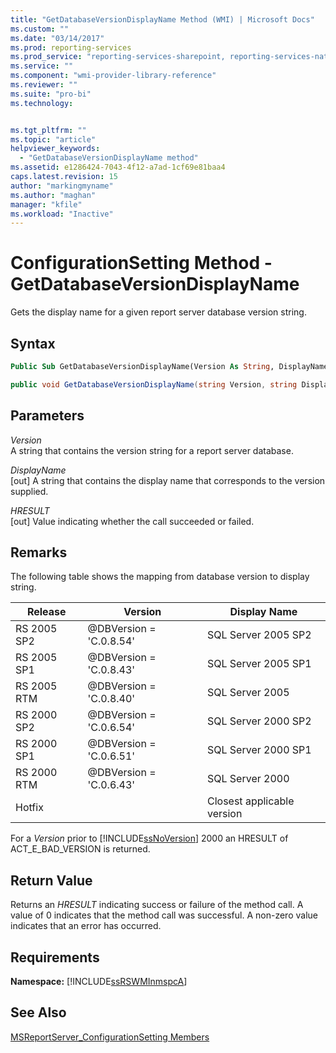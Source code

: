 ```yaml
---
title: "GetDatabaseVersionDisplayName Method (WMI) | Microsoft Docs"
ms.custom: ""
ms.date: "03/14/2017"
ms.prod: reporting-services
ms.prod_service: "reporting-services-sharepoint, reporting-services-native"
ms.service: ""
ms.component: "wmi-provider-library-reference"
ms.reviewer: ""
ms.suite: "pro-bi"
ms.technology: 


ms.tgt_pltfrm: ""
ms.topic: "article"
helpviewer_keywords: 
  - "GetDatabaseVersionDisplayName method"
ms.assetid: e1286424-7043-4f12-a7ad-1cf69e81baa4
caps.latest.revision: 15
author: "markingmyname"
ms.author: "maghan"
manager: "kfile"
ms.workload: "Inactive"
---
```

# ConfigurationSetting Method - GetDatabaseVersionDisplayName
  Gets the display name for a given report server database version string.  
  
## Syntax  
  
```vb  
Public Sub GetDatabaseVersionDisplayName(Version As String, DisplayName As String, ByRef HRESULT As Int32)  
```  
  
```csharp  
public void GetDatabaseVersionDisplayName(string Version, string DisplayName, out Int32 HRESULT);  
```  
  
## Parameters  
 *Version*  
 A string that contains the version string for a report server database.  
  
 *DisplayName*  
 [out] A string that contains the display name that corresponds to the version supplied.  
  
 *HRESULT*  
 [out] Value indicating whether the call succeeded or failed.  
  
## Remarks  
 The following table shows the mapping from database version to display string.  
  
|**Release**|**Version**|**Display Name**|  
|-----------------|-----------------|----------------------|  
|RS 2005 SP2|@DBVersion = 'C.0.8.54'|SQL Server 2005 SP2|  
|RS 2005 SP1|@DBVersion = 'C.0.8.43'|SQL Server 2005 SP1|  
|RS 2005 RTM|@DBVersion = 'C.0.8.40'|SQL Server 2005|  
|RS 2000 SP2|@DBVersion = 'C.0.6.54'|SQL Server 2000 SP2|  
|RS 2000 SP1|@DBVersion = 'C.0.6.51'|SQL Server 2000 SP1|  
|RS 2000 RTM|@DBVersion = 'C.0.6.43'|SQL Server 2000|  
|Hotfix||Closest applicable version|  
  
 For a *Version* prior to [!INCLUDE[ssNoVersion](../../includes/ssnoversion-md.md)] 2000 an HRESULT of ACT_E_BAD_VERSION is returned.  
  
## Return Value  
 Returns an *HRESULT* indicating success or failure of the method call. A value of 0 indicates that the method call was successful. A non-zero value indicates that an error has occurred.  
  
## Requirements  
 **Namespace:** [!INCLUDE[ssRSWMInmspcA](../../includes/ssrswminmspca-md.md)]  
  
## See Also  
 [MSReportServer_ConfigurationSetting Members](../../reporting-services/wmi-provider-library-reference/msreportserver-configurationsetting-members.md)  
  
  
